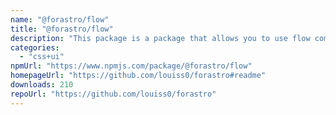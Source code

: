 ```yaml
---
name: "@forastro/flow"
title: "@forastro/flow"
description: "This package is a package that allows you to use flow components inside of Astro Flow components are components that emulate control flow in the form of components. These components are typed well. I did this knowing that there are "
categories:
  - "css+ui"
npmUrl: "https://www.npmjs.com/package/@forastro/flow"
homepageUrl: "https://github.com/louiss0/forastro#readme"
downloads: 210
repoUrl: "https://github.com/louiss0/forastro"
---
```

